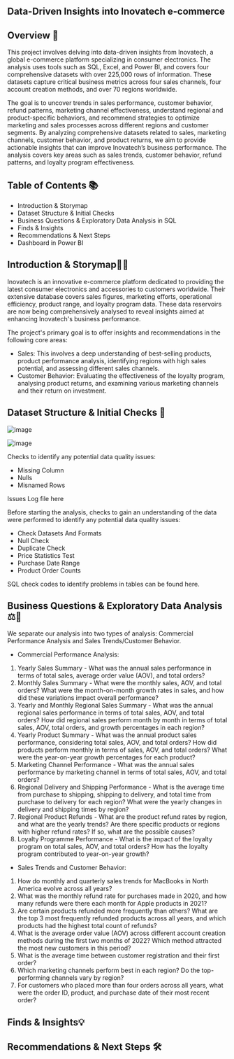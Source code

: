 ## Data-Driven Insights into Inovatech e-commerce

## Overview 📖

This project involves delving into data-driven insights from Inovatech, a global e-commerce platform specializing in consumer electronics. The analysis uses tools such as SQL, Excel, and Power BI, and covers four comprehensive datasets with over 225,000 rows of information. These datasets capture critical business metrics across four sales channels, four account creation methods, and over 70 regions worldwide.

The goal is to uncover trends in sales performance, customer behavior, refund patterns, marketing channel effectiveness, understand regional and product-specific behaviors, and recommend strategies to optimize marketing and sales processes across different regions and customer segments. By analyzing comprehensive datasets related to sales, marketing channels, customer behavior, and product returns, we aim to provide actionable insights that can improve Inovatech’s business performance. The analysis covers key areas such as sales trends, customer behavior, refund patterns, and loyalty program effectiveness.

## Table of Contents 📚

- Introduction & Storymap
- Dataset Structure & Initial Checks
- Business Questions & Exploratory Data Analysis in SQL
- Finds & Insights
- Recommendations & Next Steps
- Dashboard in Power BI

## Introduction & Storymap📝🔎

Inovatech is an innovative e-commerce platform dedicated to providing the latest consumer electronics and accessories to customers worldwide. Their extensive database covers sales figures, marketing efforts, operational efficiency, product range, and loyalty program data. These data reservoirs are now being comprehensively analysed to reveal insights aimed at enhancing Inovatech's business performance.

The project's primary goal is to offer insights and recommendations in the following core areas:
- Sales: This involves a deep understanding of best-selling products, product performance analysis, identifying regions with high sales potential, and assessing different sales channels.
- Customer Behavior: Evaluating the effectiveness of the loyalty program, analysing product returns, and examining various marketing channels and their return on investment.

## Dataset Structure & Initial Checks 📑

![image](https://github.com/user-attachments/assets/a635fb5d-1e38-4326-8268-f9dbd6c8e38d)

![image](https://github.com/user-attachments/assets/6b91e9fc-03e8-47f7-b31b-b79628ce7092)

Checks to identify any potential data quality issues:
- Missing Column
- Nulls
- Misnamed Rows

Issues Log file here

Before starting the analysis, checks to gain an understanding of the data were performed to identify any potential data quality issues:
- Check Datasets And Formats
- Null Check
- Duplicate Check
- Price Statistics Test
- Purchase Date Range
- Product Order Counts

SQL check codes to identify problems in tables can be found here.

## Business Questions & Exploratory Data Analysis ⚖️🎯

We separate our analysis into two types of analysis: Commercial Performance Analysis and Sales Trends/Customer Behavior.

- Commercial Performance Analysis:

1) Yearly Sales Summary - What was the annual sales performance in terms of total sales, average order value (AOV), and total orders?
2) Monthly Sales Summary - What were the monthly sales, AOV, and total orders? What were the month-on-month growth rates in sales, and how did these variations impact overall performance?
3) Yearly and Monthly Regional Sales Summary - What was the annual regional sales performance in terms of total sales, AOV, and total orders? How did regional sales perform month by month in terms of total sales, AOV, total orders, and growth percentages in each region?
4) Yearly Product Summary - What was the annual product sales performance, considering total sales, AOV, and total orders?
How did products perform monthly in terms of sales, AOV, and total orders?
What were the year-on-year growth percentages for each product?
5) Marketing Channel Performance - What was the annual sales performance by marketing channel in terms of total sales, AOV, and total orders?
6) Regional Delivery and Shipping Performance - What is the average time from purchase to shipping, shipping to delivery, and total time from purchase to delivery for each region? What were the yearly changes in delivery and shipping times by region?
7) Regional Product Refunds - What are the product refund rates by region, and what are the yearly trends? Are there specific products or regions with higher refund rates? If so, what are the possible causes?
8) Loyalty Programme Performance - What is the impact of the loyalty program on total sales, AOV, and total orders? How has the loyalty program contributed to year-on-year growth?

- Sales Trends and Customer Behavior:

1. How do monthly and quarterly sales trends for MacBooks in North America evolve across all years?
2. What was the monthly refund rate for purchases made in 2020, and how many refunds were there each month for Apple products in 2021?
3. Are certain products refunded more frequently than others? What are the top 3 most frequently refunded products across all years, and which products had the highest total count of refunds?
4. What is the average order value (AOV) across different account creation methods during the first two months of 2022? Which method attracted the most new customers in this period?
5. What is the average time between customer registration and their first order?
6. Which marketing channels perform best in each region? Do the top-performing channels vary by region?
7. For customers who placed more than four orders across all years, what were the order ID, product, and purchase date of their most recent order?

## Finds & Insights💡


## Recommendations & Next Steps 🛠️
